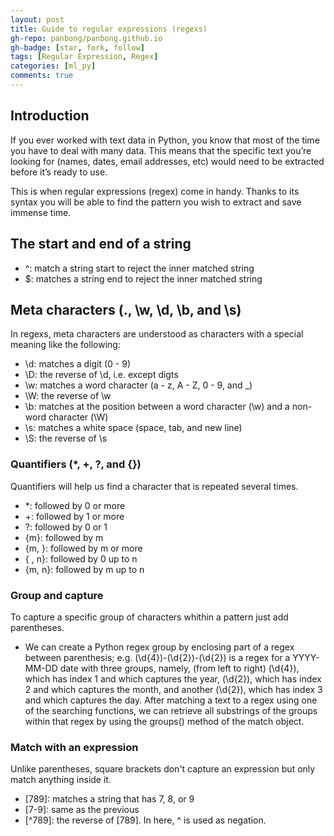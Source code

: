 ```yaml
---
layout: post
title: Guide to regular expressions (regexs)
gh-repo: panbong/panbong.github.io
gh-badge: [star, fork, follow]
tags: [Regular Expression, Regex]
categories: [ml_py]
comments: true
---
```


## Introduction

If you ever worked with text data in Python, you know that most of the time you have to deal with many data. This means that the specific text you’re looking for (names, dates, email addresses, etc) would need to be extracted before it’s ready to use.

This is when regular expressions (regex) come in handy. Thanks to its syntax you will be able to find the pattern you wish to extract and save immense time.

## The start and end of a string

- ^: match a string start to reject the inner matched string 
- $: matches a string end to reject the inner matched string 

## Meta characters (., \w, \d, \b, and \s)

In regexs, meta characters are understood as characters with a special meaning like the following:

- \d: matches a digit (0 - 9)
- \D: the reverse of \d, i.e. except digts
- \w: matches a word character (a - z, A - Z, 0 - 9, and _)
- \W: the reverse of \w
- \b: matches at the position between a word character (\w) and a non-word character (\W)
- \s: matches a white space (space, tab, and new line)
- \S: the reverse of \s

### Quantifiers (*, +, ?, and {})

Quantifiers will help us find a character that is repeated several times.

- *: followed by 0 or more
- +: followed by 1 or more
- ?: followed by 0 or 1
- {m}: followed by m
- {m, }: followed by m or more
- { , n}: followed by 0 up to n
- {m, n}: followed by m up to n

### Group and capture

To capture a specific group of characters whithin a pattern just add parentheses.

- We can create a Python regex group by enclosing part of a regex between parenthesis; e.g. (\d{4})-(\d{2})-(\d{2}) is a regex for a YYYY-MM-DD date with three groups, namely, (from left to right) (\d{4}), which has index 1 and which captures the year, (\d{2}), which has index 2 and which captures the month, and another (\d{2}), which has index 3 and which captures the day. After matching a text to a regex using one of the searching functions, we can retrieve all substrings of the groups within that regex by using the groups() method of the match object. 

### Match with an expression

Unlike parentheses, square brackets don't capture an expression but only match anything inside it.

- \[789\]: matches a string that has 7, 8, or 9
- \[7-9\]: same as the previous
- \[^789\]: the reverse of [789]. In here, ^ is used as negation.

